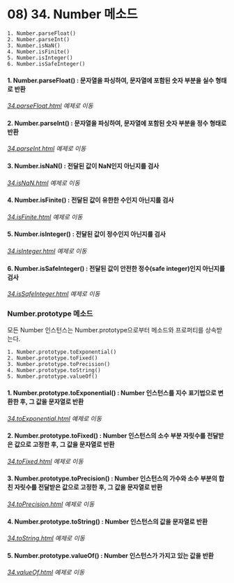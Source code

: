 # 08) 34. Number 메소드

	1. Number.parseFloat()
	2. Number.parseInt()
	3. Number.isNaN()
	4. Number.isFinite()
	5. Number.isInteger()
	6. Number.isSafeInteger()

#### 1. Number.parseFloat() : 문자열을 파싱하여, 문자열에 포함된 숫자 부분을 실수 형태로 반환
_[34.parseFloat.html](https://github.com/DaaEun/Studying-JavaScript/blob/main/section08.standardObject/section08.example/34.parseFloat.html) 예제로 이동_

#### 2. Number.parseInt() : 문자열을 파싱하여, 문자열에 포함된 숫자 부분을 정수 형태로 반환
_[34.parseInt.html](https://github.com/DaaEun/Studying-JavaScript/blob/main/section08.standardObject/section08.example/34.parseInt.html) 예제로 이동_

#### 3. Number.isNaN() : 전달된 값이 NaN인지 아닌지를 검사
_[34.isNaN.html](https://github.com/DaaEun/Studying-JavaScript/blob/main/section08.standardObject/section08.example/34.isNaN.html) 예제로 이동_

#### 4. Number.isFinite() : 전달된 값이 유한한 수인지 아닌지를 검사
_[34.isFinite.html](https://github.com/DaaEun/Studying-JavaScript/blob/main/section08.standardObject/section08.example/34.isFinite.html) 예제로 이동_

#### 5. Number.isInteger() : 전달된 값이 정수인지 아닌지를 검사
_[34.isInteger.html](https://github.com/DaaEun/Studying-JavaScript/blob/main/section08.standardObject/section08.example/34.isInteger.html) 예제로 이동_

#### 6. Number.isSafeInteger() : 전달된 값이 안전한 정수(safe integer)인지 아닌지를 검사
_[34.isSafeInteger.html](https://github.com/DaaEun/Studying-JavaScript/blob/main/section08.standardObject/section08.example/34.isSafeInteger.html) 예제로 이동_

### Number.prototype 메소드
모든 Number 인스턴스는 Number.prototype으로부터 메소드와 프로퍼티를 상속받는다.

	1. Number.prototype.toExponential()
	2. Number.prototype.toFixed()
	3. Number.prototype.toPrecision()
	4. Number.prototype.toString()
	5. Number.prototype.valueOf()

#### 1. Number.prototype.toExponential() : Number 인스턴스를 지수 표기법으로 변환한 후, 그 값을 문자열로 반환
_[34.toExponential.html](https://github.com/DaaEun/Studying-JavaScript/blob/main/section08.standardObject/section08.example/34.toExponential.html) 예제로 이동_

#### 2. Number.prototype.toFixed() : Number 인스턴스의 소수 부분 자릿수를 전달받은 값으로 고정한 후, 그 값을 문자열로 반환
_[34.toFixed.html](https://github.com/DaaEun/Studying-JavaScript/blob/main/section08.standardObject/section08.example/34.toFixed.html) 예제로 이동_

#### 3. Number.prototype.toPrecision() : Number 인스턴스의 가수와 소수 부분의 합친 자릿수를 전달받은 값으로 고정한 후, 그 값을 문자열로 반환
_[34.toPrecision.html](https://github.com/DaaEun/Studying-JavaScript/blob/main/section08.standardObject/section08.example/34.toPrecision.html) 예제로 이동_

#### 4. Number.prototype.toString() : Number 인스턴스의 값을 문자열로 반환
_[34.toString.html](https://github.com/DaaEun/Studying-JavaScript/blob/main/section08.standardObject/section08.example/34.toString.html) 예제로 이동_

#### 5. Number.prototype.valueOf() : Number 인스턴스가 가지고 있는 값을 반환
_[34.valueOf.html](https://github.com/DaaEun/Studying-JavaScript/blob/main/section08.standardObject/section08.example/34.valueOf.html) 예제로 이동_